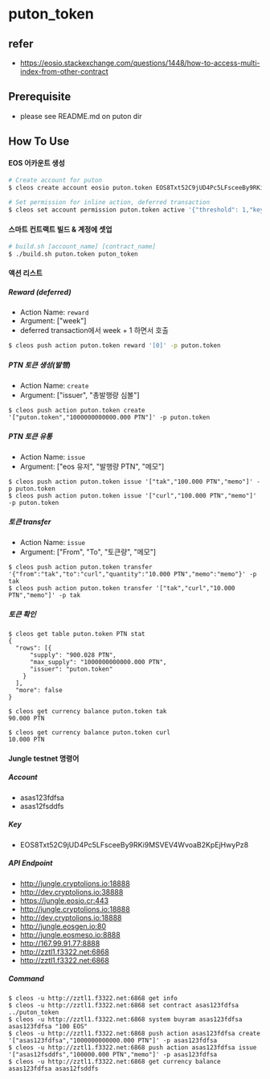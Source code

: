 # puton_token

## refer
- https://eosio.stackexchange.com/questions/1448/how-to-access-multi-index-from-other-contract

## Prerequisite
- please see README.md on puton dir

## How To Use

#### EOS 어카운트 생성

```sh
# Create account for puton
$ cleos create account eosio puton.token EOS8Txt52C9jUD4Pc5LFsceeBy9RKi9MSVEV4WvoaB2KpEjHwyPz8 EOS8Txt52C9jUD4Pc5LFsceeBy9RKi9MSVEV4WvoaB2KpEjHwyPz8

# Set permission for inline action, deferred transaction
$ cleos set account permission puton.token active '{"threshold": 1,"keys": [{"key": "EOS8Txt52C9jUD4Pc5LFsceeBy9RKi9MSVEV4WvoaB2KpEjHwyPz8","weight": 1}],"accounts": [{"permission":{"actor":"puton.token","permission":"eosio.code"},"weight":1}]}' owner -p puton.token

```

#### 스마트 컨트랙트 빌드 & 계정에 셋업

```sh
# build.sh [account_name] [contract_name]
$ ./build.sh puton.token puton_token
```

#### 액션 리스트

##### Reward (deferred)

- Action Name: ```reward```
- Argument: ["week"]
- deferred transaction에서 week + 1 하면서 호출
 
```sh
$ cleos push action puton.token reward '[0]' -p puton.token
```

##### PTN 토큰 생성(발행)

- Action Name: ```create```
- Argument: ["issuer", "총발행량 심볼"]

```
$ cleos push action puton.token create '["puton.token","1000000000000.000 PTN"]' -p puton.token
```

##### PTN 토큰 유통

- Action Name: ```issue```
- Argument: ["eos 유저", "발행량 PTN", "메모"]

```
$ cleos push action puton.token issue '["tak","100.000 PTN","memo"]' -p puton.token
$ cleos push action puton.token issue '["curl","100.000 PTN","memo"]' -p puton.token
```

##### 토큰 transfer 

- Action Name: ```issue```
- Argument: ["From", "To", "토큰량", "메모"]

```
$ cleos push action puton.token transfer '{"from":"tak","to":"curl","quantity":"10.000 PTN","memo":"memo"}' -p tak
$ cleos push action puton.token transfer '["tak","curl","10.000 PTN","memo"]' -p tak
```

##### 토큰 확인

```
$ cleos get table puton.token PTN stat
{
  "rows": [{
      "supply": "900.028 PTN",
      "max_supply": "1000000000000.000 PTN",
      "issuer": "puton.token"
    }
  ],
  "more": false
}

$ cleos get currency balance puton.token tak
90.000 PTN

$ cleos get currency balance puton.token curl
10.000 PTN
```


#### Jungle testnet 명령어 
 
##### Account
- asas123fdfsa
- asas12fsddfs

##### Key
- EOS8Txt52C9jUD4Pc5LFsceeBy9RKi9MSVEV4WvoaB2KpEjHwyPz8

##### API Endpoint
- http://jungle.cryptolions.io:18888
- http://dev.cryptolions.io:38888
- https://jungle.eosio.cr:443
- http://jungle.cryptolions.io:18888
- http://dev.cryptolions.io:18888
- http://jungle.eosgen.io:80
- http://jungle.eosmeso.io:8888
- http://167.99.91.77:8888
- http://zztl1.f3322.net:6868
- http://zztl1.f3322.net:6868

##### Command

```
$ cleos -u http://zztl1.f3322.net:6868 get info
$ cleos -u http://zztl1.f3322.net:6868 set contract asas123fdfsa ../puton_token
$ cleos -u http://zztl1.f3322.net:6868 system buyram asas123fdfsa asas123fdfsa "100 EOS"
$ cleos -u http://zztl1.f3322.net:6868 push action asas123fdfsa create '["asas123fdfsa","1000000000000.000 PTN"]' -p asas123fdfsa
$ cleos -u http://zztl1.f3322.net:6868 push action asas123fdfsa issue '["asas12fsddfs","100000.000 PTN","memo"]' -p asas123fdfsa
$ cleos -u http://zztl1.f3322.net:6868 get currency balance asas123fdfsa asas12fsddfs
```